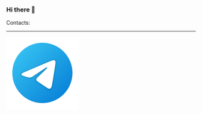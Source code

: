 ### Hi there 👋

Contacts:  
<hr>
<a href="https://t.me/kuzantiv" rel="nofollow"><img src="telegram.svg" style="max-width: 100%;"></a>



<!--
**kuzantiv/kuzantiv** is a ✨ _special_ ✨ repository because its `README.md` (this file) appears on your GitHub profile.

Here are some ideas to get you started:

- 🔭 I’m currently working on ...
- 🌱 I’m currently learning ...
- 👯 I’m looking to collaborate on ...
- 🤔 I’m looking for help with ...
- 💬 Ask me about ...
- 😄 Pronouns: ...
- ⚡ Fun fact: ...
-->
